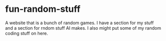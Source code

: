 # fun-random-stuff
A website that is a bunch of random games.
I have a section for my stuff and a section for rndom stuff AI makes.
I also might put some of my random coding stuff on here.
